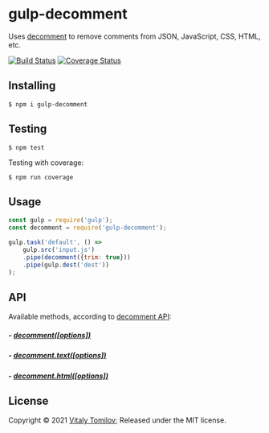 gulp-decomment
==============

Uses [decomment] to remove comments from JSON, JavaScript, CSS, HTML, etc.

[![Build Status](https://travis-ci.org/vitaly-t/gulp-decomment.svg?branch=master)](https://travis-ci.org/vitaly-t/gulp-decomment)
[![Coverage Status](https://coveralls.io/repos/vitaly-t/gulp-decomment/badge.svg?branch=master)](https://coveralls.io/r/vitaly-t/gulp-decomment?branch=master)

## Installing

```
$ npm i gulp-decomment
```

## Testing

```
$ npm test
```

Testing with coverage:
```
$ npm run coverage
```

## Usage

```js
const gulp = require('gulp');
const decomment = require('gulp-decomment');

gulp.task('default', () => 
    gulp.src('input.js')
    .pipe(decomment({trim: true}))
    .pipe(gulp.dest('dest'))
);
```

## API

Available methods, according to [decomment API](https://github.com/vitaly-t/decomment#api):

##### - [decomment([options])](https://github.com/vitaly-t/decomment#decommentcode-options--string)
##### - [decomment.text([options])](https://github.com/vitaly-t/decomment#decommenttexttext-options--string)
##### - [decomment.html([options])](https://github.com/vitaly-t/decomment#decommenthtmlhtml-options--string)

## License

Copyright © 2021 [Vitaly Tomilov](https://github.com/vitaly-t);
Released under the MIT license.

[decomment]:https://github.com/vitaly-t/decomment
